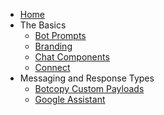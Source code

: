 - [Home](/ "Botcopy Docs")
- The Basics
  - [Bot Prompts](basics/bot-prompts.md "Botcopy Docs | Bot Prompts")
  - [Branding](basics/branding.md "Botcopy Docs | Branding")
  - [Chat Components](basics/components.md "Botcopy Docs | Chat Components")
  - [Connect](basics/connect.md "Botcopy Docs | Connect")
- Messaging and Response Types
  - [Botcopy Custom Payloads](responses/botcopy-custom-payloads.md "Botcopy Docs | Custom Payloads")
  - [Google Assistant](responses/google-assistant.md "Botcopy Docs | Google Assistant")